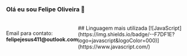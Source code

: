 ### Olá eu sou Felipe Oliveira 🚀
  <br>
   <div style="display:flex;">
   <p>Email para contato:<strong> felipejesus411@outlook.com</strong></p>
     <div> 
  ## Linguagem mais utilizada
  [![JavaScript](https://img.shields.io/badge/--F7DF1E?logo=javascript&logoColor=000)](https://www.javascript.com/)
   
  </div>
 </div>

 

